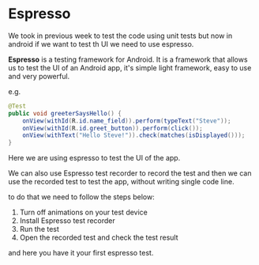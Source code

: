 # Espresso

We took in previous week to test the code using unit tests but now in android if we want to test th UI we need to use espresso.

**Espresso** is a testing framework for Android. It is a framework that allows us to test the UI of an Android app, it's simple light framework, easy to use and very powerful.

e.g.

```java
@Test
public void greeterSaysHello() {
    onView(withId(R.id.name_field)).perform(typeText("Steve"));
    onView(withId(R.id.greet_button)).perform(click());
    onView(withText("Hello Steve!")).check(matches(isDisplayed()));
}
```

Here we are using espresso to test the UI of the app.

We can also use Espresso test recorder to record the test and then we can use the recorded test to test the app, without writing single code line.

to do that we need to follow the steps below:

1. Turn off animations on your test device
2. Install Espresso test recorder
3. Run the test
4. Open the recorded test and check the test result

and here you have it your first espresso test.

